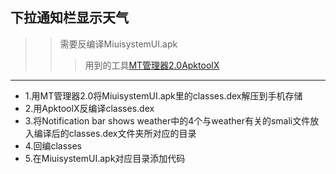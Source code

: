 ## 下拉通知栏显示天气
>>需要反编译MiuisystemUI.apk
>>>用到的工具[MT管理器2.0](https://www.coolapk.com/apk/bin.mt.plus)[ApktoolX](http://t.cn/EADQEOU) 
*****************************************
* 1.用MT管理器2.0将MiuisystemUI.apk里的classes.dex解压到手机存储
* 2.用ApktoolX反编译classes.dex
* 3.将Notification bar shows weather中的4个与weather有关的smali文件放入编译后的classes.dex文件夹所对应的目录
* 4.回编classes
* 5.在MiuisystemUI.apk对应目录添加代码
